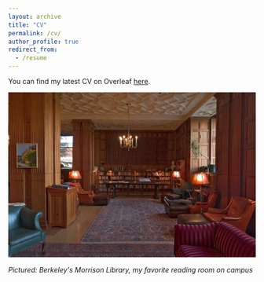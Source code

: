 ```yaml
---
layout: archive
title: "CV"
permalink: /cv/
author_profile: true
redirect_from:
  - /resume
---
```


You can find my latest CV on Overleaf [here](https://www.overleaf.com/read/zsbdrggfppfw).

![](/images/morrison.jpg)

*Pictured: Berkeley's Morrison Library, my favorite reading room on campus* 
